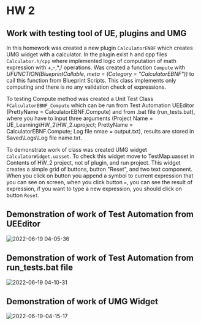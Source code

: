 # HW 2

## Work with testing tool of UE, plugins and UMG

In this homework was created a new plugin `CalculatorENBF` which creates UMG widget with a calculator. In the plugin exist h and cpp files `Calculator.h/cpp` where implemented logic of computation of math expression with +,-,*,/ operations. Was created a function `Compute` with *UFUNCTION(BlueprintCallable, meta = (Category = "CalculatorEBNF"))* to call this function from Blueprint Scripts. This class implements only computing and there is no any validation check of expressions.

To testing Compute method was created a Unit Test Class `FCalculatorEBNF_Compute` which can be run from Test Automation UEEditor (PrettyName = CalculatorEBNF.Compute) and from .bat file (run_tests.bat), where you have to input three arguments (Project Name = UE_Learning\HW_2\HW_2.uproject; PrettyName = CalculatorEBNF.Compute; Log file nmae = output.txt), results are stored in Saved\Logs\Log file name.txt.

To demonstrate work of class was created UMG widget `CalculatorWidget.uasset`. To check this widget move to TestMap.uasset in Contents of HW_2 project, not of plugin, and run project. This widget creates a simple grid of buttons, button "Reset", and two text component. When you click on button you append a symbol to current expression that you can see on screen, when you click button `=`, you can see the result of expression, if you want to type a new expression, you should click on button `Reset`.

## Demonstration of work of Test Automation from UEEditor
![2022-06-19 04-05-36](https://user-images.githubusercontent.com/34779566/174461721-af9cf602-ed8d-47dd-bb92-6b81f74a4a54.gif)

## Demonstration of work of Test Automation from run_tests.bat file
![2022-06-19 04-10-31](https://user-images.githubusercontent.com/34779566/174461863-11a3b056-785f-4ced-80fb-fc8d79c6473e.gif)

## Demonstration of work of UMG Widget
![2022-06-19-04-15-17](https://user-images.githubusercontent.com/34779566/174462021-dfe612ae-2a71-47d1-8441-d244a3bb4650.gif)

